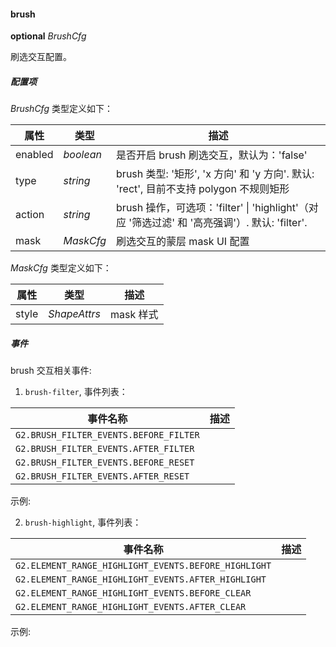 #### brush

<description>**optional** _BrushCfg_</description>

刷选交互配置。

##### 配置项

_BrushCfg_ 类型定义如下：

| 属性    | 类型      | 描述                                                                                          |
| ------- | --------- | --------------------------------------------------------------------------------------------- |
| enabled | _boolean_ | 是否开启 brush 刷选交互，默认为：'false'                                                      |
| type    | _string_  | brush 类型: '矩形', 'x 方向' 和 'y 方向'. 默认: 'rect', 目前不支持 polygon 不规则矩形         |
| action  | _string_  | brush 操作，可选项：'filter' \| 'highlight'（对应 '筛选过滤' 和 '高亮强调'）. 默认: 'filter'. |
| mask    | _MaskCfg_ | 刷选交互的蒙层 mask UI 配置                                                                   |

_MaskCfg_ 类型定义如下：

| 属性  | 类型         | 描述      |
| ----- | ------------ | --------- |
| style | _ShapeAttrs_ | mask 样式 |

##### 事件

brush 交互相关事件:

1. `brush-filter`, 事件列表：

| 事件名称                               | 描述 |
| -------------------------------------- | ---- |
| `G2.BRUSH_FILTER_EVENTS.BEFORE_FILTER` |      |
| `G2.BRUSH_FILTER_EVENTS.AFTER_FILTER`  |      |
| `G2.BRUSH_FILTER_EVENTS.BEFORE_RESET`  |      |
| `G2.BRUSH_FILTER_EVENTS.AFTER_RESET`   |      |

示例:

<playground path="dynamic-plots/brush/demo/advanced-brush1.ts" rid="brush-filter-event"></playground>

2. `brush-highlight`, 事件列表：

| 事件名称                                             | 描述 |
| ---------------------------------------------------- | ---- |
| `G2.ELEMENT_RANGE_HIGHLIGHT_EVENTS.BEFORE_HIGHLIGHT` |      |
| `G2.ELEMENT_RANGE_HIGHLIGHT_EVENTS.AFTER_HIGHLIGHT`  |      |
| `G2.ELEMENT_RANGE_HIGHLIGHT_EVENTS.BEFORE_CLEAR`     |      |
| `G2.ELEMENT_RANGE_HIGHLIGHT_EVENTS.AFTER_CLEAR`      |      |

示例:

<playground path="dynamic-plots/brush/demo/advanced-brush2.ts" rid="brush-highlight-event"></playground>
